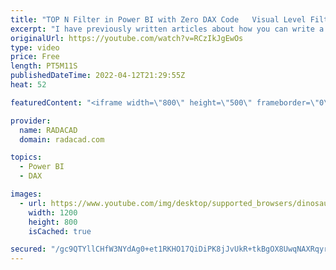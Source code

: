 ```yaml
---
title: "TOP N Filter in Power BI with Zero DAX Code   Visual Level Filter"
excerpt: "I have previously written articles about how you can write a measure in DAX that helps with TOP N filtering. However, you may not need that calculation for many situations. If all you want is just simply to get the top 10 customers based on the sales amount, or bottom 5 products, etc, then you can simply"
originalUrl: https://youtube.com/watch?v=RCzIkJgEwOs
type: video
price: Free
length: PT5M11S
publishedDateTime: 2022-04-12T21:29:55Z
heat: 52

featuredContent: "<iframe width=\"800\" height=\"500\" frameborder=\"0\" src=\"https://www.youtube.com/embed/RCzIkJgEwOs\" allow=\"accelerometer; autoplay; encrypted-media; gyroscope; picture-in-picture\" allowfullscreen></iframe>"

provider:
  name: RADACAD
  domain: radacad.com

topics:
  - Power BI
  - DAX

images:
  - url: https://www.youtube.com/img/desktop/supported_browsers/dinosaur.png
    width: 1200
    height: 800
    isCached: true

secured: "/gc9QTYllCHfW3NYdAg0+et1RKHO17QiDiPK8jJvUkR+tkBgOX8UwqNAXRqyr/X+GiWuOZWO9+1xoCqXaLxCMWlVNd1Q/8ytprmV52LVNtWT7wFCw+afWiOQtQ4qOqLBI5Ouk1B3BhW8twCHu+//EcmGCyvsT/bTShnuQfBc0SC5x6mgtgnaPPZvtpCTeZ+ajyRGlc/iDR4dBk6Te77nEuyUqyTdalPVTLK/63qKbwGmh+FY2qTvrz6nqhI00tJPRxahxV4Kny7jwGLd5+23fmHElS30cVZajyXEhgQeCnw682KFmX0zZ+BS3jHqnDjKDp0O4YAkd5jx5B+gQtJqOM4x9nQAMxgx3FhpsRYclYMFlXVH3HFvQNd9EIw7WWjSxvUsL+r+9VKIdvubQHO5YsIAZs/CvFiP0axjJFz1+HU=;y6d7csVv4mE7hWnmNjV92g=="
---
```


